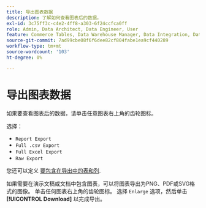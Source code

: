 ```yaml
---
title: 导出图表数据
description: 了解如何查看图表后的数据。
exl-id: 3c75ff3c-c4e2-4ff8-a303-6f24ccfca0ff
role: Admin, Data Architect, Data Engineer, User
feature: Commerce Tables, Data Warehouse Manager, Data Integration, Data Import/Export
source-git-commit: 7ad99cbe08f6f6dee82cf804fabe1ea9cf440289
workflow-type: tm+mt
source-wordcount: '103'
ht-degree: 0%

---
```


# 导出图表数据

如果要查看图表后的数据，请单击任意图表右上角的齿轮图标。

选择：

- `Report Export`
- `Full .csv Export`
- `Full Excel Export`
- `Raw Export`

您还可以定义 [要包含在导出中的表和列](../../tutorials/export-raw-data.md).

如果需要在演示文稿或文档中包含图表，可以将图表导出为PNG、PDF或SVG格式的图像。 单击任何图表右上角的齿轮图标。 选择 `Enlarge` 选项，然后单击 **[!UICONTROL Download]** 以完成导出。
